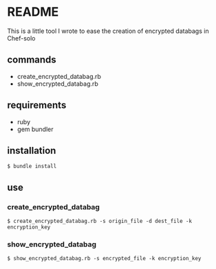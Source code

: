 # README

This is a little tool I wrote to ease the creation of encrypted databags in Chef-solo

## commands
  - create_encrypted_databag.rb
  - show_encrypted_databag.rb

## requirements

  - ruby
  - gem bundler

## installation

```
$ bundle install
```

## use

### create_encrypted_databag
```
$ create_encrypted_databag.rb -s origin_file -d dest_file -k encryption_key
```

### show_encrypted_databag

```
$ show_encrypted_databag.rb -s encrypted_file -k encryption_key
```